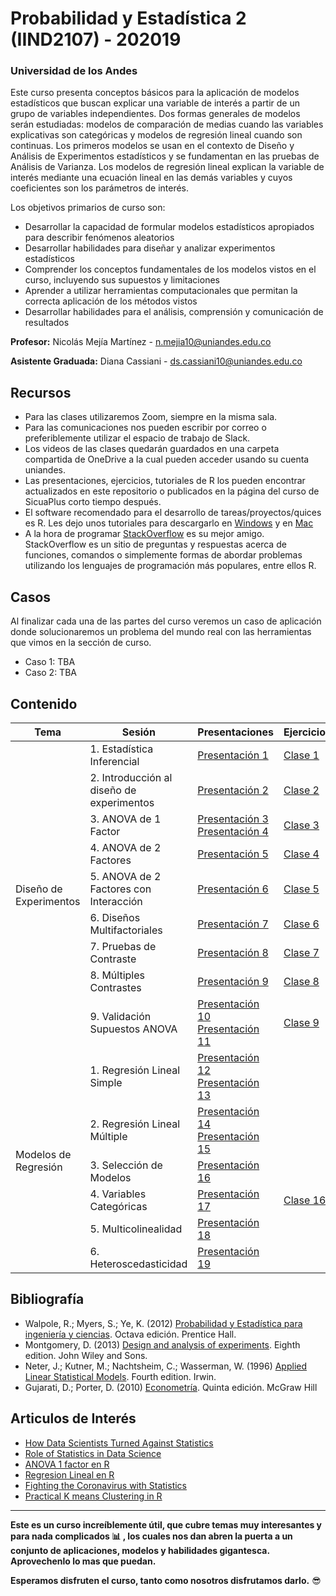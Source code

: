 # Probabilidad y Estadística 2 (IIND2107) - 202019
### Universidad de los Andes

Este curso presenta conceptos básicos para la aplicación de modelos estadísticos que buscan explicar una variable de interés a partir de un grupo de variables independientes. Dos formas generales de modelos serán estudiadas: modelos de comparación de medias cuando las variables explicativas son categóricas y modelos de regresión lineal cuando son continuas. Los primeros modelos se usan en el contexto de Diseño y Análisis de Experimentos estadísticos y se fundamentan en las pruebas de Análisis de Varianza. Los modelos de regresión lineal explican la variable de interés mediante una ecuación lineal en las demás variables y cuyos coeficientes son los parámetros de interés. 

Los objetivos primarios de curso son: 
* Desarrollar la capacidad de formular modelos estadísticos apropiados para describir fenómenos aleatorios
* Desarrollar habilidades para diseñar y analizar experimentos estadísticos 
* Comprender los conceptos fundamentales de los modelos vistos en el curso, incluyendo sus supuestos y limitaciones
* Aprender a utilizar herramientas computacionales que permitan la correcta aplicación de los métodos vistos 
* Desarrollar habilidades para el análisis, comprensión y comunicación de resultados 

**Profesor:** Nicolás Mejía Martínez - n.mejia10@uniandes.edu.co

**Asistente Graduada:** Diana Cassiani - ds.cassiani10@uniandes.edu.co 

## Recursos
* Para las clases utilizaremos Zoom, siempre en la misma sala.
* Para las comunicaciones nos pueden escribir por correo o preferiblemente utilizar el espacio de trabajo de Slack.
* Los videos de las clases quedarán guardados en una carpeta compartida de OneDrive a la cual pueden acceder usando su cuenta uniandes.
* Las presentaciones, ejercicios, tutoriales de R los pueden encontrar actualizados en este repositorio o publicados en la página del curso de SicuaPlus corto tiempo después.
* El software recomendado para el desarrollo de tareas/proyectos/quices es R. Les dejo unos tutoriales para descargarlo en [Windows](https://medium.com/@GalarnykMichael/install-r-and-rstudio-on-windows-5f503f708027) y en [Mac](https://medium.com/@GalarnykMichael/install-r-and-rstudio-on-mac-e911606ce4f4)
* A la hora de programar [StackOverflow](https://stackoverflow.com/) es su mejor amigo. StackOverflow es un sitio de preguntas y respuestas acerca de funciones, comandos o simplemente formas de abordar problemas utilizando los lenguajes de programación más populares, entre ellos R.
## Casos
Al finalizar cada una de las partes del curso veremos un caso de aplicación donde solucionaremos un problema del mundo real con las herramientas que vimos en la sección de curso.
* Caso 1: TBA
* Caso 2: TBA

## Contenido


<table>
<thead>
  <tr>
    <th>Tema</th>
    <th>Sesión</th>
    <th>Presentaciones</th>
    <th>Ejercicios </th>
    <th>Notebooks </th>
  </tr>
</thead>
<tbody>
  <tr>
    <td rowspan="9">Diseño de Experimentos</td>
    <td>1. Estadística Inferencial </td>
    <td><a href="https://github.com/nmejia10/Probabilidad-y-Estadistica-2---202019/blob/master/Presentaciones/Clase%201%20-%20Inferencia%20Estadística.pdf">Presentación 1</a></td>
    <td><a href = "https://github.com/nmejia10/Probabilidad-y-Estadistica-2---202019/blob/master/Ejercicios/Ejercicios%20Clase%201.pdf">Clase 1</a></td>
    <td><a href="https://github.com/nmejia10/Probabilidad-y-Estadistica-2---202019/blob/master/Tutoriales%20R/R%20-%20Cheatsheet.pdf">Cheatsheet</a><br><a href="https://nmejia10.github.io/Probabilidad-y-Estadistica-2---202019/Tutoriales%20R/Tutoría-R.html">Tutorial R</a></td>
  </tr>
  <tr>
    <td>2. Introducción al diseño de experimentos</td>
    <td><a href="https://github.com/nmejia10/Probabilidad-y-Estadistica-2---202019/blob/master/Presentaciones/Clase%202%20-%20Introducción%20al%20Diseño%20de%20Experimentos.pdf">Presentación 2</a></td>
    <td><a href = "https://github.com/nmejia10/Probabilidad-y-Estadistica-2---202019/blob/master/Ejercicios/Ejercicios%20Clase%202.pdf">Clase 2 </a></td>
    <td><a href = "https://nmejia10.github.io/Probabilidad-y-Estadistica-2---202019/Tutoriales%20R/Pruebas%20T.html">Pruebas T</a></td>
  </tr>
  <tr>
    <td>3. ANOVA de 1 Factor</td>
    <td><a href = "https://github.com/nmejia10/Probabilidad-y-Estadistica-2---202019/blob/master/Presentaciones/Clase%203%20-%20ANOVA%20de%201%20Factor.pdf">Presentación 3</a> <br> <a href = "https://github.com/nmejia10/Probabilidad-y-Estadistica-2---202019/blob/master/Presentaciones/Clase%204%20-%20ANOVA%20de%201%20Factor%20Otros%20Detalles.pdf">Presentación 4</a><br></td>
    <td><a href="https://github.com/nmejia10/Probabilidad-y-Estadistica-2---202019/blob/master/Ejercicios/Ejercicios%20Clase%203.pdf">Clase 3</a></td>
    <td><a href ="https://nmejia10.github.io/Probabilidad-y-Estadistica-2---202019/Tutoriales%20R/ANOVA%201%20Factor.html">ANOVA 1 Factor</a></td>
  </tr>
  <tr>
    <td>4. ANOVA de 2 Factores</td>
    <td><a href="https://github.com/nmejia10/Probabilidad-y-Estadistica-2---202019/blob/master/Presentaciones/Clase%204%20-%20ANOVA%20de%202%20Factores%20(Bloques).pdf">Presentación 5</a></td>
    <td><a href="https://github.com/nmejia10/Probabilidad-y-Estadistica-2---202019/blob/master/Ejercicios/Ejercicios%20Clase%204.pdf">Clase 4</a></td>
    <td><a href="https://nmejia10.github.io/Probabilidad-y-Estadistica-2---202019/Tutoriales%20R/ANOVA%202%20Factores.html">ANOVA 2 Factores</a></td>
  </tr>
  <tr>
    <td>5. ANOVA de 2 Factores con Interacción</td>
    <td><a href="https://github.com/nmejia10/Probabilidad-y-Estadistica-2---202019/blob/master/Presentaciones/Clase%205%20-%20ANOVA%20de%202%20Factores%20con%20Interacción.pdf">Presentación 6</a></td>
    <td><a href="https://github.com/nmejia10/Probabilidad-y-Estadistica-2---202019/blob/master/Ejercicios/Ejercicios%20Clase%205.pdf">Clase 5</a></td>
    <td><a href="https://nmejia10.github.io/Probabilidad-y-Estadistica-2---202019/Tutoriales%20R/ANOVA%203%20Factores.html">Interacción</a></td>
  </tr>
  <tr>
    <td>6. Diseños Multifactoriales</td>
    <td><a href="https://github.com/nmejia10/Probabilidad-y-Estadistica-2---202019/blob/master/Presentaciones/Clase%206%20-%20Diseños%20Multifactoriales.pdf">Presentación 7</a></td>
    <td><a href="https://github.com/nmejia10/Probabilidad-y-Estadistica-2---202019/blob/master/Ejercicios/Ejercicios%20Clase%206.pdf">Clase 6</a></td>
    <td><a href="https://nmejia10.github.io/Probabilidad-y-Estadistica-2---202019/Tutoriales%20R/Diseños%20Multifactoriales.html">ANOVA 3 Factores</a></td>
  </tr>
  <tr>
    <td>7. Pruebas de Contraste</td>
    <td><a href="https://github.com/nmejia10/Probabilidad-y-Estadistica-2---202019/blob/master/Presentaciones/Clase%207%20-%20Pruebas%20de%20Contraste.pdf">Presentación 8</a></td>
    <td><a href="https://github.com/nmejia10/Probabilidad-y-Estadistica-2---202019/blob/master/Ejercicios/Ejercicios%20Clase%207.pdf">Clase 7</a></td>
    <td></td>
  </tr>
  <tr>
    <td>8. Múltiples Contrastes</td>
    <td><a href="https://github.com/nmejia10/Probabilidad-y-Estadistica-2---202019/blob/master/Presentaciones/Clase%208%20-%20Mu%CC%81ltiples%20Contrastes.pdf">Presentación 9</a></td>
    <td><a href="https://github.com/nmejia10/Probabilidad-y-Estadistica-2---202019/blob/master/Ejercicios/Ejercicios%20Clase%208.pdf">Clase 8</a></td>
    <td><a href="https://nmejia10.github.io/Probabilidad-y-Estadistica-2---202019/Tutoriales%20R/Tukey.html">Tukey</a></td>
  </tr>
  <tr>
    <td>9. Validación Supuestos ANOVA</td>
    <td><a href="https://github.com/nmejia10/Probabilidad-y-Estadistica-2---202019/blob/master/Presentaciones/Clase%209%20-%20Heteroscedasticidad.pdf">Presentación 10</a><br>
    <a href="https://github.com/nmejia10/Probabilidad-y-Estadistica-2---202019/blob/master/Presentaciones/Clase%209%20-%20Validacio%CC%81n%20ANOVA.pdf">Presentación 11</a></td>
    <td><a href="https://github.com/nmejia10/Probabilidad-y-Estadistica-2---202019/blob/master/Ejercicios/Ejercicios%20Clase%209.pdf">Clase 9</a></td>
    <td><a href="https://nmejia10.github.io/Probabilidad-y-Estadistica-2---202019/Tutoriales%20R/Heteroscedasticidad.html">Heteroscedasticidad</a><br><a href="https://nmejia10.github.io/Probabilidad-y-Estadistica-2---202019/Tutoriales%20R/Validacion.html">Validación</a></td>
  </tr>


 <tr>
    <td rowspan="9">Modelos de Regresión</td>
    <td>1. Regresión Lineal Simple </td>
    <td><a href="https://github.com/nmejia10/Probabilidad-y-Estadistica-2---202019/blob/master/Presentaciones/Clase%2013%20-%20Regresión%20Lineal%20I.pdf">Presentación 12</a><br>
    <a href="https://github.com/nmejia10/Probabilidad-y-Estadistica-2---202019/blob/master/Presentaciones/Clase%2013%20-%20Regresión%20Lineal%20II.pdf">Presentación 13</a></td>
    <td><a href = ""></a></td>
    <td><a href=""></a></td>
  </tr>
   <tr>
    <td>2. Regresión Lineal Múltiple </td>
    <td><a href="https://github.com/nmejia10/Probabilidad-y-Estadistica-2---202019/blob/master/Presentaciones/Clase%2014%20-%20Regresio%CC%81n%20Lineal%20Mu%CC%81ltiple%20I.pdf">Presentación 14</a><br>
    <a href="https://github.com/nmejia10/Probabilidad-y-Estadistica-2---202019/blob/master/Presentaciones/Clase%2014%20-%20Regresio%CC%81n%20Lineal%20Mu%CC%81ltiple%20II.pdf">Presentación 15</a></td>
    <td><a href = ""></a></td>
    <td><a href=""></a></td>
  </tr>
    <tr>
    <td>3. Selección de Modelos</td>
    <td><a href="https://github.com/nmejia10/Probabilidad-y-Estadistica-2---202019/blob/master/Presentaciones/Clase%2015%20-%20Seleccio%CC%81n%20de%20Modelos.pdf">Presentación 16</a></td>
    <td><a href=""></a></td>
    <td><a href=""></a></td>
  </tr>
<tr>
    <td>4. Variables Categóricas</td>
    <td><a href="https://github.com/nmejia10/Probabilidad-y-Estadistica-2---202019/blob/master/Presentaciones/Clase%2016%20-%20Variables%20Categoricas.pdf">Presentación 17</a></td>
    <td><a href="">Clase 16</a></td>
    <td><a href=""></a></td>
  </tr>
  
  
<tr>
    <td>5. Multicolinealidad</td>
    <td><a href="https://github.com/nmejia10/Probabilidad-y-Estadistica-2---202019/blob/master/Presentaciones/Clase%2017%20-%20Multicolinealidad.pdf">Presentación 18</a></td>
    <td><a href=""></a></td>
    <td><a href=""></a></td>
  </tr>

<tr>
    <td>6. Heteroscedasticidad</td>
    <td><a href="https://github.com/nmejia10/Probabilidad-y-Estadistica-2---202019/blob/master/Presentaciones/Clase%2018%20-%20Heteroscedasticidad.pdf">Presentación 19</a></td>
    <td><a href=""></a></td>
    <td><a href=""></a></td>
  </tr>


</tbody>
</table>

## Bibliografía
* Walpole, R.; Myers, S.; Ye, K. (2012) [Probabilidad y Estadística para ingeniería y ciencias](https://vereniciafunez94hotmail.files.wordpress.com/2014/08/8va-probabilidad-y-estadistica-para-ingenier-walpole_8.pdf). Octava edición. Prentice Hall. 
* Montgomery, D. (2013) [Design and analysis of experiments](http://faculty.business.utsa.edu/manderso/STA4723/readings/Douglas-C.-Montgomery-Design-and-Analysis-of-Experiments-Wiley-2012.pdf). Eighth edition. John Wiley and Sons. 
* Neter, J.; Kutner, M.; Nachtsheim, C.; Wasserman, W. (1996) [Applied Linear Statistical Models](http://users.stat.ufl.edu/~rohitpatra/4210/KNNL.pdf). Fourth edition. Irwin. 
* Gujarati, D.; Porter, D. (2010) [Econometría](https://www.academia.edu/33064534/Gujarati_-_Econometría_-_5ta_Edición.pdf). Quinta edición. McGraw Hill 

## Articulos de Interés
* [How Data Scientists Turned Against Statistics](https://www.forbes.com/sites/kalevleetaru/2019/03/07/how-data-scientists-turned-against-statistics/)
* [Role of Statistics in Data Science](https://blog.floydhub.com/statistics-for-data-science/)
* [ANOVA 1 factor en R](http://rstudio-pubs-static.s3.amazonaws.com/252809_ce002d0706444317b41f0cff7c2c494d.html)
* [Regresion Lineal en R](https://rpubs.com/bitettir/simpleregression)
* [Fighting the Coronavirus with Statistics](https://www.analyticsvidhya.com/blog/2020/06/introduction-anova-statistics-data-science-covid-python/)
* [Practical K means Clustering in R](https://uc-r.github.io/kmeans_clustering)
 
 ********
**Este es un curso increíblemente útil, que cubre temas muy interesantes y para nada complicados :bar_chart: , los cuales nos dan abren la puerta a un conjunto de aplicaciones, modelos y habilidades gigantesca. Aprovechenlo lo mas que puedan.** 

**Esperamos disfruten el curso, tanto como nosotros disfrutamos darlo.** :sunglasses:         
